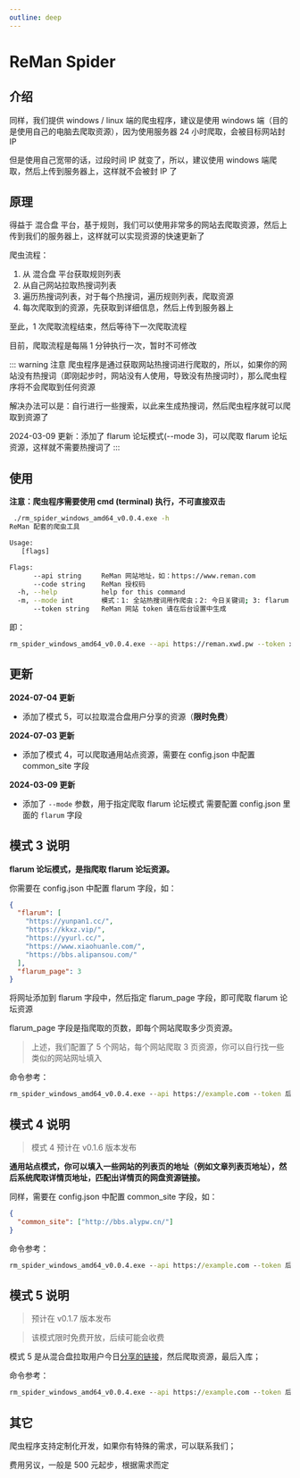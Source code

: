 ```yaml
---
outline: deep
---
```


# ReMan Spider

## 介绍

同样，我们提供 windows / linux 端的爬虫程序，建议是使用 windows 端（目的是使用自己的电脑去爬取资源），因为使用服务器 24 小时爬取，会被目标网站封 IP

但是使用自己宽带的话，过段时间 IP 就变了，所以，建议使用 windows 端爬取，然后上传到服务器上，这样就不会被封 IP 了

## 原理

得益于 混合盘 平台，基于规则，我们可以使用非常多的网站去爬取资源，然后上传到我们的服务器上，这样就可以实现资源的快速更新了

爬虫流程：

1. 从 混合盘 平台获取规则列表
2. 从自己网站拉取热搜词列表
3. 遍历热搜词列表，对于每个热搜词，遍历规则列表，爬取资源
4. 每次爬取到的资源，先获取到详细信息，然后上传到服务器上

至此，1 次爬取流程结束，然后等待下一次爬取流程

目前，爬取流程是每隔 1 分钟执行一次，暂时不可修改

::: warning 注意
爬虫程序是通过获取网站热搜词进行爬取的，所以，如果你的网站没有热搜词（即刚起步时，网站没有人使用，导致没有热搜词时），那么爬虫程序将不会爬取到任何资源

解决办法可以是：自行进行一些搜索，以此来生成热搜词，然后爬虫程序就可以爬取到资源了

2024-03-09 更新：添加了 flarum 论坛模式(--mode 3)，可以爬取 flarum 论坛资源，这样就不需要热搜词了
:::

## 使用

**注意：爬虫程序需要使用 cmd (terminal) 执行，不可直接双击**

```sh
 ./rm_spider_windows_amd64_v0.0.4.exe -h
ReMan 配套的爬虫工具

Usage:
   [flags]

Flags:
      --api string     ReMan 网站地址，如：https://www.reman.com
      --code string    ReMan 授权码
  -h, --help           help for this command
  -m, --mode int       模式：1: 全站热搜词用作爬虫；2: 今日关键词; 3: flarum 论坛模式 (default 1)
      --token string   ReMan 网站 token 请在后台设置中生成
```

即：

```sh
rm_spider_windows_amd64_v0.0.4.exe --api https://reman.xwd.pw --token xxxxxxxx --code 授权码 --mode 1
```

## 更新

**2024-07-04 更新**

- 添加了模式 5，可以拉取混合盘用户分享的资源（**限时免费**）

**2024-07-03 更新**

- 添加了模式 4，可以爬取通用站点资源，需要在 config.json 中配置 common_site 字段

**2024-03-09 更新**

- 添加了 `--mode` 参数，用于指定爬取 flarum 论坛模式
  需要配置 config.json 里面的 `flarum` 字段

## 模式 3 说明

**flarum 论坛模式，是指爬取 flarum 论坛资源。**

你需要在 config.json 中配置 flarum 字段，如：

```json
{
  "flarum": [
    "https://yunpan1.cc/",
    "https://kkxz.vip/",
    "https://yyurl.cc/",
    "https://www.xiaohuanle.com/",
    "https://bbs.alipansou.com/"
  ],
  "flarum_page": 3
}
```

将网址添加到 flarum 字段中，然后指定 flarum_page 字段，即可爬取 flarum 论坛资源

flarum_page 字段是指爬取的页数，即每个网站爬取多少页资源。

> 上述，我们配置了 5 个网站，每个网站爬取 3 页资源，你可以自行找一些类似的网站网址填入

命令参考：

```bat
rm_spider_windows_amd64_v0.0.4.exe --api https://example.com --token 后台生成的token --code 授权码 --mode 3
```

## 模式 4 说明

> 模式 4 预计在 v0.1.6 版本发布

**通用站点模式，你可以填入一些网站的列表页的地址（例如文章列表页地址），然后系统爬取详情页地址，匹配出详情页的网盘资源链接。**

同样，需要在 config.json 中配置 common_site 字段，如：

```json
{
  "common_site": ["http://bbs.alypw.cn/"]
}
```

命令参考：

```bat
rm_spider_windows_amd64_v0.0.4.exe --api https://example.com --token 后台生成的token --code 授权码 --mode 4
```

## 模式 5 说明

> 预计在 v0.1.7 版本发布

> 该模式限时免费开放，后续可能会收费

模式 5 是从混合盘拉取用户今日[分享的链接](https://hunhepan.com/submit)，然后爬取资源，最后入库；

命令参考：

```bat
rm_spider_windows_amd64_v0.0.4.exe --api https://example.com --token 后台生成的token --code 授权码 --mode 5
```

## 其它

爬虫程序支持定制化开发，如果你有特殊的需求，可以联系我们；

费用另议，一般是 500 元起步，根据需求而定
